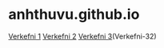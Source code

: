# anhthuvu.github.io
[Verkefni 1](Verkefni-1)
[Verkefni 2](Verkefni-2)
[Verkefni 3](Verkefni-31)(Verkefni-32)
